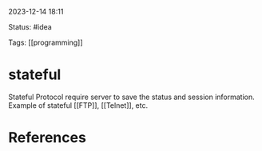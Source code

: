 2023-12-14 18:11

Status: #idea

Tags: [[programming]]

# stateful
Stateful Protocol require server to save the status and session information. Example of stateful [[FTP]], [[Telnet]], etc.







# References
